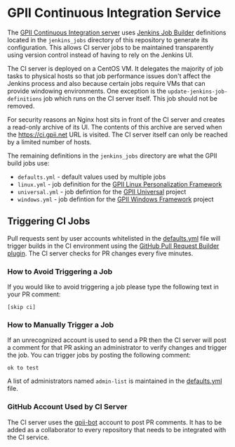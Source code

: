 # GPII Continuous Integration Service

The [GPII Continuous Integration server](https://ci.gpii.net/) uses [Jenkins Job Builder](http://docs.openstack.org/infra/jenkins-job-builder) definitions located in the ``jenkins_jobs`` directory of this repository to generate its configuration. This allows CI server jobs to be maintained transparently using version control instead of having to rely on the Jenkins UI. 

The CI server is deployed on a CentOS VM. It delegates the majority of job tasks to physical hosts so that job performance issues don't affect the Jenkins process and also because certain jobs require VMs that can provide windowing environments. One exception is the ``update-jenkins-job-definitions`` job which runs on the CI server itself. This job should not be removed.

For security reasons an Nginx host sits in front of the CI server and creates a read-only archive of its UI. The contents of this archive are served when the https://ci.gpii.net URL is visited. The CI server itself can only be reached by a limited number of hosts.

The remaining definitions in the ``jenkins_jobs`` directory are what the GPII build jobs use:

* ``defaults.yml`` - default values used by multiple jobs
* ``linux.yml`` - job definition for the [GPII Linux Personalization Framework](https://github.com/gpii/linux)
* ``universal.yml`` - job defintion for the [GPII Universal](https://github.com/gpii/universal/) project
* ``windows.yml`` - job defintion for the [GPII Windows Framework](https://github.com/gpii/windows/) project

## Triggering CI Jobs

Pull requests sent by user accounts whitelisted in the [defaults.yml](https://github.com/GPII/ci-service/blob/master/jenkins_jobs/defaults.yml) file will trigger builds in the CI environment using the [GitHub Pull Request Builder plugin](http://docs.openstack.org/infra/jenkins-job-builder/triggers.html#triggers.github-pull-request). The CI server checks for PR changes every five minutes.

### How to Avoid Triggering a Job

If you would like to avoid triggering a job please type the following text in your PR comment:

```
[skip ci]
```

### How to Manually Trigger a Job

If an unrecognized account is used to send a PR then the CI server will post a comment for that PR asking an administrator to verify changes and trigger the job. You can trigger jobs by posting the following comment:

```
ok to test
```

A list of administrators named ``admin-list`` is maintained in the [defaults.yml](https://github.com/GPII/ci-service/blob/master/jenkins_jobs/defaults.yml) file. 

### GitHub Account Used by CI Server

The CI server uses the [gpii-bot](https://github.com/gpii-bot) account to post PR comments. It has to be added as a collaborator to every repository that needs to be integrated with the CI service.